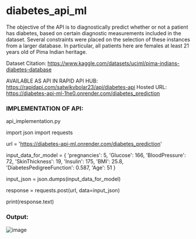 # diabetes_api_ml

The objective of the API is to diagnostically predict whether or not a patient has diabetes, based on certain diagnostic measurements included in the dataset. Several constraints were placed on the selection of these instances from a larger database. In particular, all patients here are females at least 21 years old of Pima Indian heritage.

Dataset Citation: https://www.kaggle.com/datasets/uciml/pima-indians-diabetes-database

AVAILABLE AS API IN RAPID API HUB: https://rapidapi.com/satwikvbolar23/api/diabetes-api
Hosted URL: https://diabetes-api-ml-1he0.onrender.com/diabetes_prediction


### IMPLEMENTATION OF API: 

api_implementation.py

import json
import requests

url = 'https://diabetes-api-ml.onrender.com/diabetes_prediction'

input_data_for_model = {
  'pregnancies': 5,
  'Glucose': 166,
  'BloodPressure': 72,
  'SkinThickness': 19,
  'Insulin': 175,
  'BMI': 25.8,
  'DiabetesPedigreeFunction': 0.587,
  'Age': 51
}

input_json = json.dumps(input_data_for_model)

response = requests.post(url, data=input_json)

print(response.text)


### Output:
![image](https://github.com/satwikbolar/diabetes_api_ml/assets/82822150/35775048-92cc-4ca2-abae-a759b6a46639)

